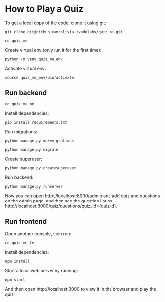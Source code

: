 # How to Play a Quiz

To get a local copy of the code, clone it using git:

```
git clone git@github.com:olivia-ivadolabs/quiz_me.git

cd quiz_me
```

Create virtual env (only run it for the first time):

```
python -m venv quiz_me_env
```

Activate virtual env:
```
source quiz_me_env/bin/activate
```

## Run backend
```
cd quiz_me_be
```

Install dependencies:

```
pip install requirements.txt
```

Run migrations:
```
python manage.py makemigrations

python manage.py migrate
```

Create superuser:
```
python manage.py createsuperuser
```

Run backend:
```
python manage.py runserver
```

Now you can open http://localhost:8000/admin and add quiz and questions on the admin page, and then see the question list on http://localhost:8000/quiz/questions/quiz_id={quiz id}.

## Run frontend
Open another console, then run:
```
cd quiz_me_fe
```

Install dependencies:

```
npm install
```

Start a local web server by running:

```
npm start
```

And then open http://localhost:3000 to view it in the browser and play the quiz